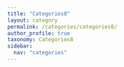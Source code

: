 ```yaml
---
title: "Categories8"
layout: category
permalink: /categories/categories8/
author_profile: true
taxonomy: Categories8
sidebar:
  nav: "categories"
---
```

